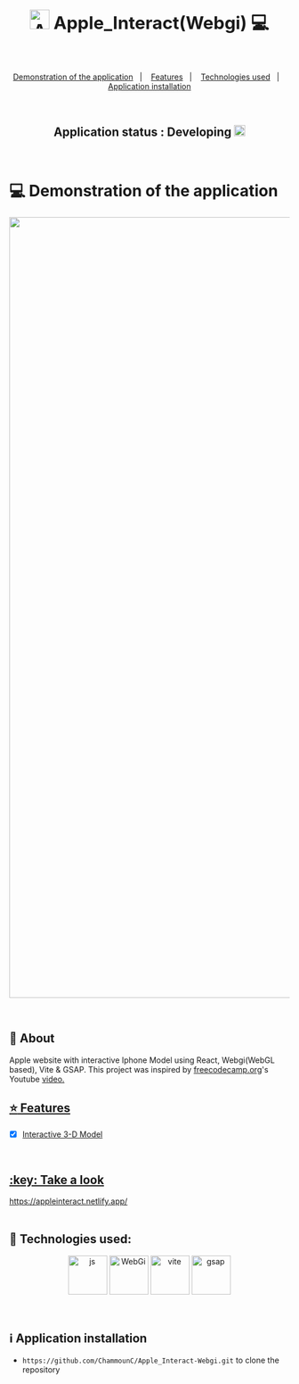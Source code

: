 
## **<h2 align="center"><img src="https://cdn.emojidex.com/emoji/seal/apple_logo.png" alt="Apple logo" width="35"/>  Apple_Interact(Webgi) 💻</h2>**


<br>
<p align="center">
  <a href="#computer-demonstration-of-the-application">Demonstration of the application</a>&nbsp;&nbsp;&nbsp;|&nbsp;&nbsp;&nbsp;
  <a href="#star-features">Features</a>&nbsp;&nbsp;&nbsp;|&nbsp;&nbsp;&nbsp;
  <a href="#rocket-technologies-used">Technologies used</a>&nbsp;&nbsp;&nbsp;|&nbsp;&nbsp;&nbsp;
  <a href="#information_source-application-installation">Application installation</a>
</p>

<br>
<h2 align="center"> 
	Application status : Developing <img src="https://github.com/ChammounC/image_data/blob/master/icon_error.png" width="20" height="20"/><!--✔️-->
</h2>
<br>

# :computer: Demonstration of the application

<p align="center">
  <img src="./src/assets/images/apple-interact(GIF).gif" width="1400px"/>
</p>

<br>




## 📓 About
Apple website with interactive Iphone Model using React, Webgi(WebGL based), Vite & GSAP. This project was inspired by <a href="https://www.freecodecamp.org/" target="_blank"> freecodecamp.org</a>'s Youtube <a href="https://www.youtube.com/watch?v=IyBhFma4H1A&ab_channel=freeCodeCamp.org" target="_blank">video.

## :star: Features
- [x] Interactive 3-D Model

<br>
 <h2>:key: Take a look </h2>  <a href='https://appleinteract.netlify.app/'>https://appleinteract.netlify.app/</a>
<br>
<br>


## :rocket: Technologies used:
<p align="center">
	<a href="https://react.dev/"><img src="https://upload.wikimedia.org/wikipedia/commons/a/a7/React-icon.svg" alt="js" title="React" width="70" height="70"/></a>
	<a href="https://webgi.xyz/"><img src="https://webgi.xyz/img/logo.svg" title="WebGi" width="70" height="70"/></a>
	<a href="https://vitejs.dev/"><img src="https://upload.wikimedia.org/wikipedia/commons/f/f1/Vitejs-logo.svg" alt="vite" title="Vite"  width="70" height="70"/></a>
	<a href="https://greensock.com/gsap/"><img src="https://cdn.worldvectorlogo.com/logos/gsap-greensock.svg" alt="gsap" title="GSAP" width="70" height="70"/></a>
</p>

<br>

## :information_source: Application installation
- `https://github.com/ChammounC/Apple_Interact-Webgi.git` to clone the repository

<br>
